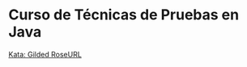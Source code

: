 # Curso de Técnicas de Pruebas en Java 

[Kata: Gilded RoseURL](https://github.com/emilybache/GildedRose-Refactoring-Kata/blob/master/GildedRoseRequirements_es.md)